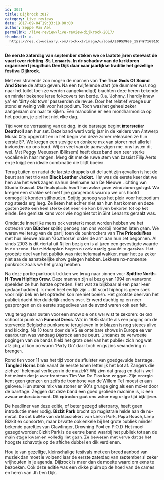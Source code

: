 ```yaml
---
id: 3021
title: Dijkrock 2017
category: Live reviews
date: 2017-09-04T19:33:18+00:00
author: Seppe Van Ael
permalink: /live-review/live-review-dijkrock-2017/
thumbnail: >-
  https://res.cloudinary.com/rockxxl/image/upload/20953865_1584871691525534_737223285304053188_n.jpg
---
```

**De eerste zaterdag van september steken we de laatste jaren steevast de vaart over richting  St. Lenaarts. In de schaduw van de kerktoren organiseert jeugdhuis Den Dijk daar naar jaarlijkse traditie het gezellige festival Dijkrock.**

Met een stralende zon mogen de mannen van **The True Gods Of Sound And Stone** de aftrap geven. Na een twijfelende start (de drummer was nog naar het toilet toen ze werden aangekondigd) brachten deze heren bekende en minder bekende Ierse folkcovers ten berde. O.a. 'Johnny, I hardly knew ya' en 'dirty old town' passeerden de revue. Door het relatief vroege uur stond er weinig volk voor het podium. Toch was het geheel zeker aangenaam om naar te kijken. Een mandoline en een mondharmonica op het podium, je ziet het niet elke dag.

Tijd voor de verrassing van de dag. In de barstage begint **Interstellar Deathroll** aan hun set. Deze band werd vorig jaar in de kelders van Antwerp Music City opgericht en in het begin van deze zomer releasden ze hun eerste EP. We kregen een stevige en donkere mix van stoner met allerlei invloeden op ons bord. Wij en veel van de aanwezigen met ons lusten dit wel. Met Peggy Meeussen (Bliksem) heeft deze band een zeer sterke vocaliste in haar rangen. Meng dit met de ruwe stem van bassist Filip Aerts en je krijgt een ideale combinatie die blijft boeien.

Terug buiten en nadat de laatste druppels uit de lucht zijn gevallen is het de beurt aan het trio van **Black Leather Jacket**. Het was de eerste keer dat we hen aan het werk zagen na hun deelname aan De Nieuwe Lichting van Studio Brussel. Die finaleplaats heeft hen zeker geen windeieren gelegd. We kregen een strakke set met fijne garagerock waarop we ons hoofd onmogelijk konden stilhouden. Spijtig genoeg was het plein voor het podium nog steeds erg leeg. Ze lieten het echter niet aan hun hart komen en deze gasten zette een heel sterke set neer die kon blijven bekoren tot op het einde. Een gemiste kans voor wie nog niet tot in Sint Lenaarts geraakt was.

Omdat de innerlijke mens ook versterkt moet worden hebben we het optreden van **Bütcher** spijtig genoeg aan ons voorbij moeten laten gaan. We waren wel terug van de partij toen de punkrockers van **The Priceduifkes** met hun nieuwe album 'Goathorse' onder de arm aan hun set begonnen. Al sinds 2003 is dit viertal uit Nijlen bezig en is al jaren een gevestigde waarde in de scene. Het middenplein begon nu ook aardig gevuld te geraken. Het grootste deel van het publiek was niet helemaal wakker, maar het zal zeker niet aan de aanstekelijke show gelegen hebben. Lekkere no-nonsense punkrock zoals we het graag hebben.

Na deze portie punkrock trokken we terug naar binnen voor **Spitfire North-H-Town HipHop Crew**. Deze mannen zijn al bezig van 1994 en vanavond speelden ze hun laatste optreden. (Iets wat ze blijkbaar al een paar keer gedaan hadden). Ik moet heel eerlijk zijn… dit soort hiphop is geen spek voor mijn bek en het optreden kon me niet boeien. Het grootste deel van het publiek dacht hier duidelijk anders over. Er werd duchtig op en neer gesprongen en de eerste stagedives van de avond waren ook een feit.

Vlug terug naar buiten voor een show die ons wel wist te bekoren: de old school oi punk van **Funeral Dress**. Wat in 1985 startte als een poging om de stervende Belgische punkscene terug leven in te blazen is nog steeds alive and kicking. Na 10 tours door de VS en ontelbare shows in Europa en ver daarbuiten was vandaag Dijkrock aan de beurt. Ondanks de verwoede pogingen van de bands hield het grote deel van het publiek zich nog wat afzijdig, al kon oorwurm 'Party On' daar toch enigszins verandering in brengen.

Rond tien voor 11 was het tijd voor de afluister van goedgevulde barstage. **Tangled Horns** brak vanaf de eerste tonen letterlijk het kot af. Zangers die zichzelf helemaal verliezen in de muziek? Wij zien dat graag en dat is wel het minste dat je over frontman Tim Van De Plas kan zeggen. Zijn energie kent geen grenzen en zelfs de trombone van de Willem Tell moest er aan geloven. Hun sterke mix van stoner en 90's grunge ging als een moker door de barstage. Zeggen dat deze band een goed geoliede machine is, is een zwaar understatement. Dit optreden gaat ons zeker nog enige tijd bijblijven.

De headliner van deze editie, of beter gezegd afterparty, heeft geen introductie meer nodig. **Bizkit Park** bracht op magistrale hulde aan de nu-metal. De set bulkte van de klassiekers van Linkin Park, Papa Roach, Limp Bizkit en consorten, maar bevatte ook enkele bij het grote publiek minder bekende pareltjes van Clawfinger, Drowning Pool en P.O.D. Het moet gezegd worden: Bizkit Park is de eerste band waarbij het publiek tot aan de main stage kwam en volledig liet gaan. Ze bewezen met verve dat ze het hoogste schavotje op de affiche dubbel en dik verdienen.

Hou je van gezellige, kleinschalige festivals met een breed aanbod van muziek dan moet je volgend jaar de eerste zaterdag van september al zeker vrijhouden in je agenda. Dijkrock is meer dan de moeite waard om eens te bezoeken. Ook deze editie was een dikke pluim op de hoed van de dames en heren van Jh Den Dijk.
